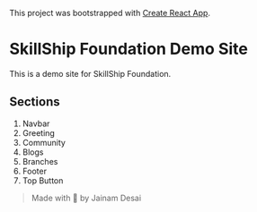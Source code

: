 This project was bootstrapped with [Create React App](https://github.com/facebook/create-react-app).

# SkillShip Foundation Demo Site

This is a demo site for SkillShip Foundation.

## Sections

1. Navbar
2. Greeting
3. Community
4. Blogs
5. Branches
6. Footer
7. Top Button

> Made with 🖤 by Jainam Desai
